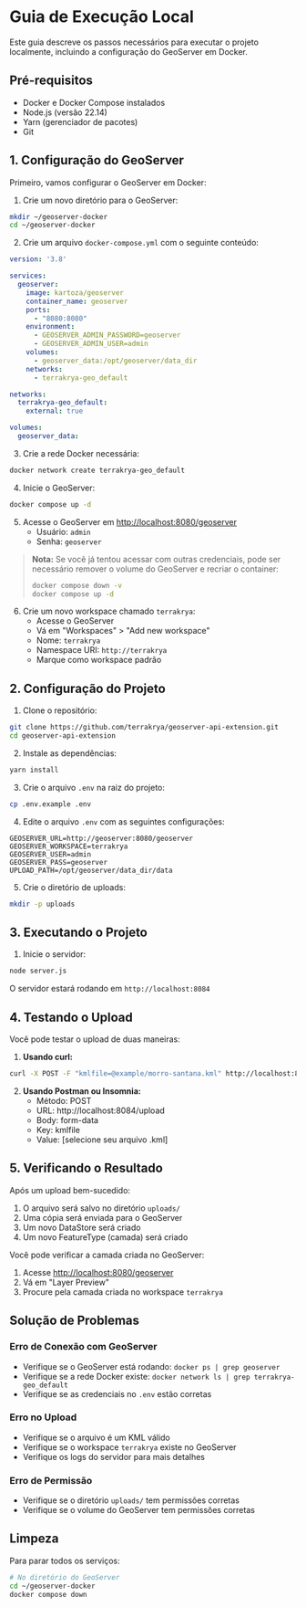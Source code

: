 # Guia de Execução Local

Este guia descreve os passos necessários para executar o projeto localmente, incluindo a configuração do GeoServer em Docker.

## Pré-requisitos

- Docker e Docker Compose instalados
- Node.js (versão 22.14)
- Yarn (gerenciador de pacotes)
- Git

## 1. Configuração do GeoServer

Primeiro, vamos configurar o GeoServer em Docker:

1. Crie um novo diretório para o GeoServer:
```bash
mkdir ~/geoserver-docker
cd ~/geoserver-docker
```

2. Crie um arquivo `docker-compose.yml` com o seguinte conteúdo:
```yaml
version: '3.8'

services:
  geoserver:
    image: kartoza/geoserver
    container_name: geoserver
    ports:
      - "8080:8080"
    environment:
      - GEOSERVER_ADMIN_PASSWORD=geoserver
      - GEOSERVER_ADMIN_USER=admin
    volumes:
      - geoserver_data:/opt/geoserver/data_dir
    networks:
      - terrakrya-geo_default

networks:
  terrakrya-geo_default:
    external: true

volumes:
  geoserver_data:
```

3. Crie a rede Docker necessária:
```bash
docker network create terrakrya-geo_default
```

4. Inicie o GeoServer:
```bash
docker compose up -d
```

5. Acesse o GeoServer em [http://localhost:8080/geoserver](http://localhost:8080/geoserver)
   - Usuário: `admin`
   - Senha: `geoserver`

> **Nota:** Se você já tentou acessar com outras credenciais, pode ser necessário remover o volume do GeoServer e recriar o container:
> ```bash
> docker compose down -v
> docker compose up -d
> ```

6. Crie um novo workspace chamado `terrakrya`:
   - Acesse o GeoServer
   - Vá em "Workspaces" > "Add new workspace"
   - Nome: `terrakrya`
   - Namespace URI: `http://terrakrya`
   - Marque como workspace padrão

## 2. Configuração do Projeto

1. Clone o repositório:
```bash
git clone https://github.com/terrakrya/geoserver-api-extension.git
cd geoserver-api-extension
```

2. Instale as dependências:
```bash
yarn install
```

3. Crie o arquivo `.env` na raiz do projeto:
```bash
cp .env.example .env
```

4. Edite o arquivo `.env` com as seguintes configurações:
```env
GEOSERVER_URL=http://geoserver:8080/geoserver
GEOSERVER_WORKSPACE=terrakrya
GEOSERVER_USER=admin
GEOSERVER_PASS=geoserver
UPLOAD_PATH=/opt/geoserver/data_dir/data
```

5. Crie o diretório de uploads:
```bash
mkdir -p uploads
```

## 3. Executando o Projeto

1. Inicie o servidor:
```bash
node server.js
```

O servidor estará rodando em `http://localhost:8084`

## 4. Testando o Upload

Você pode testar o upload de duas maneiras:

1. **Usando curl:**
```bash
curl -X POST -F "kmlfile=@example/morro-santana.kml" http://localhost:8084/upload
```

2. **Usando Postman ou Insomnia:**
   - Método: POST
   - URL: http://localhost:8084/upload
   - Body: form-data
   - Key: kmlfile
   - Value: [selecione seu arquivo .kml]

## 5. Verificando o Resultado

Após um upload bem-sucedido:
1. O arquivo será salvo no diretório `uploads/`
2. Uma cópia será enviada para o GeoServer
3. Um novo DataStore será criado
4. Um novo FeatureType (camada) será criado

Você pode verificar a camada criada no GeoServer:
1. Acesse [http://localhost:8080/geoserver](http://localhost:8080/geoserver)
2. Vá em "Layer Preview"
3. Procure pela camada criada no workspace `terrakrya`

## Solução de Problemas

### Erro de Conexão com GeoServer
- Verifique se o GeoServer está rodando: `docker ps | grep geoserver`
- Verifique se a rede Docker existe: `docker network ls | grep terrakrya-geo_default`
- Verifique se as credenciais no `.env` estão corretas

### Erro no Upload
- Verifique se o arquivo é um KML válido
- Verifique se o workspace `terrakrya` existe no GeoServer
- Verifique os logs do servidor para mais detalhes

### Erro de Permissão
- Verifique se o diretório `uploads/` tem permissões corretas
- Verifique se o volume do GeoServer tem permissões corretas

## Limpeza

Para parar todos os serviços:
```bash
# No diretório do GeoServer
cd ~/geoserver-docker
docker compose down
